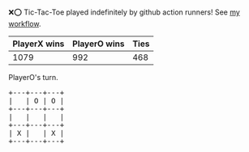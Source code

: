 :x::o: Tic-Tac-Toe played indefinitely by github action runners! See [my workflow](.github/workflows/play.yaml).

|PlayerX wins|PlayerO wins|Ties|
|-|-|-|
|1079|992|468|

PlayerO's turn.

<pre>
+---+---+---+
|   | O | O |
+---+---+---+
|   |   |   |
+---+---+---+
| X |   | X |
+---+---+---+
</pre>